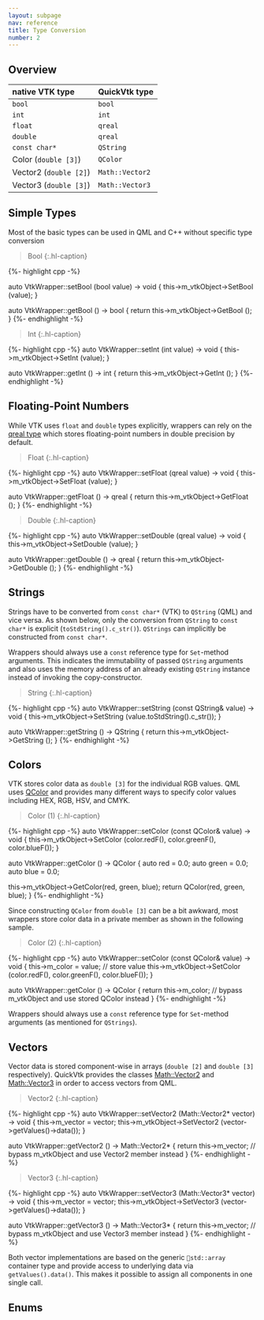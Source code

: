 ```yaml
---
layout: subpage
nav: reference
title: Type Conversion
number: 2
---
```


## Overview

| native VTK type | QuickVtk type |
|:--- |:--- |
| `bool` | `bool` |
| `int` | `int` |
| `float` | `qreal` |
| `double` | `qreal` |
| `const char*` | `QString` |
| Color (`double [3]`) | `QColor` |
| Vector2 (`double [2]`) | `Math::Vector2` |
| Vector3 (`double [3]`) | `Math::Vector3` |

## Simple Types
Most of the basic types can be used in QML and C++ without specific type conversion

> Bool
{:.hl-caption}

{%- highlight cpp -%}

auto VtkWrapper::setBool (bool value) -> void {
  this->m_vtkObject->SetBool (value);
}

auto VtkWrapper::getBool () -> bool {
  return this->m_vtkObject->GetBool ();
}
{%- endhighlight -%}

> Int
{:.hl-caption}

{%- highlight cpp -%}
auto VtkWrapper::setInt (int value) -> void {
  this->m_vtkObject->SetInt (value);
}

auto VtkWrapper::getInt () -> int {
  return this->m_vtkObject->GetInt ();
}
{%- endhighlight -%}

## Floating-Point Numbers
While VTK uses `float` and `double` types explicitly, wrappers can rely on the [qreal type](https://doc.qt.io/qt-5/qml-real.html) which stores floating-point numbers in double precision by default.

> Float
{:.hl-caption}

{%- highlight cpp -%}
auto VtkWrapper::setFloat (qreal value) -> void {
  this->m_vtkObject->SetFloat (value);
}

auto VtkWrapper::getFloat () -> qreal {
  return this->m_vtkObject->GetFloat ();
}
{%- endhighlight -%}

> Double
{:.hl-caption}

{%- highlight cpp -%}
auto VtkWrapper::setDouble (qreal value) -> void {
  this->m_vtkObject->SetDouble (value);
}

auto VtkWrapper::getDouble () -> qreal {
  return this->m_vtkObject->GetDouble ();
}
{%- endhighlight -%}

## Strings
Strings have to be converted from `const char*` (VTK) to `QString` (QML) and vice versa. As shown below, only the conversion from `QString` to `const char*` is explicit (`toStdString().c_str()`). `QStrings` can implicitly be constructed from `const char*`.

Wrappers should always use a `const` reference type for `Set`-method arguments. This indicates the immutability of passed `QString` arguments and also uses the memory address of an already existing `QString` instance instead of invoking the copy-constructor.

> String
{:.hl-caption}

{%- highlight cpp -%}
auto VtkWrapper::setString (const QString& value) -> void {
    this->m_vtkObject->SetString (value.toStdString().c_str());
}

auto VtkWrapper::getString () -> QString {
    return this->m_vtkObject->GetString ();
}
{%- endhighlight -%}

## Colors
VTK stores color data as `double [3]` for the individual RGB values. QML uses [QColor](https://doc.qt.io/qt-5/qcolor.html) and provides many different ways to specify color values including HEX, RGB, HSV, and CMYK.

> Color (1)
{:.hl-caption}

{%- highlight cpp -%}
auto VtkWrapper::setColor (const QColor& value) -> void {
  this->m_vtkObject->SetColor (color.redF(), color.greenF(), color.blueF());
}

auto VtkWrapper::getColor () -> QColor {
  auto red = 0.0;
  auto green = 0.0;
  auto blue = 0.0;

  this->m_vtkObject->GetColor(red, green, blue);
  return QColor(red, green, blue);
}
{%- endhighlight -%}

Since constructing `QColor` from `double [3]` can be a bit awkward, most wrappers store color data in a private member as shown in the following sample.

> Color (2)
{:.hl-caption}

{%- highlight cpp -%}
auto VtkWrapper::setColor (const QColor& value) -> void {
  this->m_color = value; // store value
  this->m_vtkObject->SetColor (color.redF(), color.greenF(), color.blueF());
}

auto VtkWrapper::getColor () -> QColor {
  return this->m_color; // bypass m_vtkObject and use stored QColor instead
}
{%- endhighlight -%}

Wrappers should always use a `const` reference type for `Set`-method arguments (as mentioned for `QStrings`).

## Vectors
Vector data is stored component-wise in arrays (`double [2]` and `double [3]` respectively). QuickVtk provides the classes [Math::Vector2]({{site.baseurl}}/api/Math/Vector2) and [Math::Vector3]({{site.baseurl}}/api/Math/Vector3) in order to access vectors from QML.

> Vector2
{:.hl-caption}

{%- highlight cpp -%}
auto VtkWrapper::setVector2 (Math::Vector2* vector) -> void {
  this->m_vector = vector;
  this->m_vtkObject->SetVector2 (vector->getValues()->data());
}

auto VtkWrapper::getVector2 () -> Math::Vector2* {
  return this->m_vector; // bypass m_vtkObject and use Vector2 member instead
}
{%- endhighlight -%}


> Vector3
{:.hl-caption}

{%- highlight cpp -%}
auto VtkWrapper::setVector3 (Math::Vector3* vector) -> void {
  this->m_vector = vector;
  this->m_vtkObject->SetVector3 (vector->getValues()->data());
}

auto VtkWrapper::getVector3 () -> Math::Vector3* {
  return this->m_vector; // bypass m_vtkObject and use Vector3 member instead
}
{%- endhighlight -%}

Both vector implementations are based on the generic `std::array` container type and provide access to underlying data via `getValues().data()`. This makes it possible to assign all components in one single call.


## Enums
